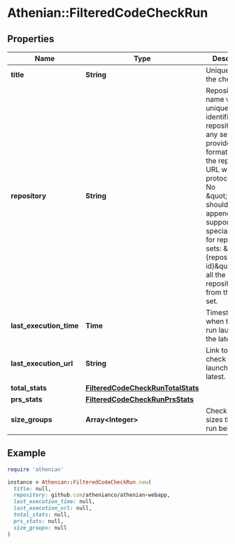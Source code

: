# Athenian::FilteredCodeCheckRun

## Properties

| Name | Type | Description | Notes |
| ---- | ---- | ----------- | ----- |
| **title** | **String** | Unique name of the check run. |  |
| **repository** | **String** | Repository name which uniquely identifies any repository in any service provider. The format matches the repository URL without the protocol part. No \&quot;.git\&quot; should be appended. We support a special syntax for repository sets: \&quot;{reposet id}\&quot; adds all the repositories from the given set.  |  |
| **last_execution_time** | **Time** | Timestamp of when the check run launched the latest. |  |
| **last_execution_url** | **String** | Link to the check run that launched the latest. | [optional] |
| **total_stats** | [**FilteredCodeCheckRunTotalStats**](FilteredCodeCheckRunTotalStats.md) |  |  |
| **prs_stats** | [**FilteredCodeCheckRunPrsStats**](FilteredCodeCheckRunPrsStats.md) |  |  |
| **size_groups** | **Array&lt;Integer&gt;** | Check suite sizes this check run belongs to. |  |

## Example

```ruby
require 'athenian'

instance = Athenian::FilteredCodeCheckRun.new(
  title: null,
  repository: github.com/athenianco/athenian-webapp,
  last_execution_time: null,
  last_execution_url: null,
  total_stats: null,
  prs_stats: null,
  size_groups: null
)
```

